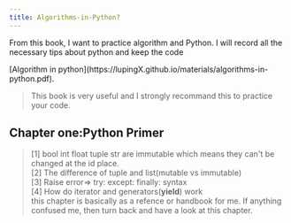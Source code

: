 ```yaml
---
title: Algorithms-in-Python?
---
```


<p class="lead"> From this book, I want to practice algorithm and Python. I will record all the necessary tips about python and keep the code</p>
[Algorithm in python](https://lupingX.github.io/materials/algorithms-in-python.pdf).

>This book is very useful and I strongly recommand this to practice your code.

## Chapter one:Python Primer
>[1] bool int float tuple str are immutable which means they can't be changed at the id place.
<br>[2] The difference of tuple and list(mutable vs immutable)
<br>[3] Raise error=> try: except: finally: syntax
<br>[4] How do iterator and generators(**yield**) work
<br>this chapter is basically as a refence or handbook for me. If anything confused me, then turn back and have a look at this chapter.
